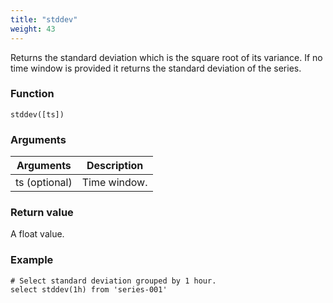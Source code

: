 ```yaml
---
title: "stddev"
weight: 43
---
```


Returns the standard deviation which is the square root of its variance. If no time window is provided it returns the standard deviation of the series.

### Function

    stddev([ts])

### Arguments

 Arguments   | Description
 ----------- | -----------
ts (optional) | Time window.

### Return value

A float value.

### Example

    # Select standard deviation grouped by 1 hour.
    select stddev(1h) from 'series-001'
